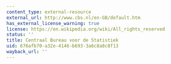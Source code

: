 ```yaml
---
content_type: external-resource
external_url: http://www.cbs.nl/en-GB/default.htm
has_external_license_warning: true
license: https://en.wikipedia.org/wiki/All_rights_reserved
status: ''
title: Centraal Bureau voor de Statistiek
uid: 676afb70-a32e-4146-b693-3a6c8a8c8f13
wayback_url: ''
---
```

